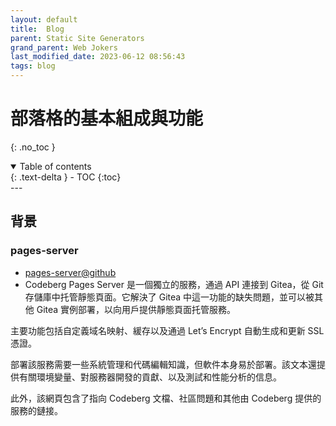```yaml
---
layout: default
title:  Blog
parent: Static Site Generators
grand_parent: Web Jokers
last_modified_date: 2023-06-12 08:56:43
tags: blog 
---
```


# 部落格的基本組成與功能
{: .no_toc }

<details open markdown="block">
  <summary>
    Table of contents
  </summary>
  {: .text-delta }
- TOC
{:toc}
</details>
---

## 背景

### pages-server

- [pages-server@github](https://codeberg.org/Codeberg/pages-server)
- Codeberg Pages Server 是一個獨立的服務，通過 API 連接到 Gitea，從 Git 存儲庫中托管靜態頁面。它解決了 Gitea 中這一功能的缺失問題，並可以被其他 Gitea 實例部署，以向用戶提供靜態頁面托管服務。

主要功能包括自定義域名映射、緩存以及通過 Let’s Encrypt 自動生成和更新 SSL 憑證。

部署該服務需要一些系統管理和代碼編輯知識，但軟件本身易於部署。該文本還提供有關環境變量、對服務器開發的貢獻、以及測試和性能分析的信息。

此外，該網頁包含了指向 Codeberg 文檔、社區問題和其他由 Codeberg 提供的服務的鏈接。